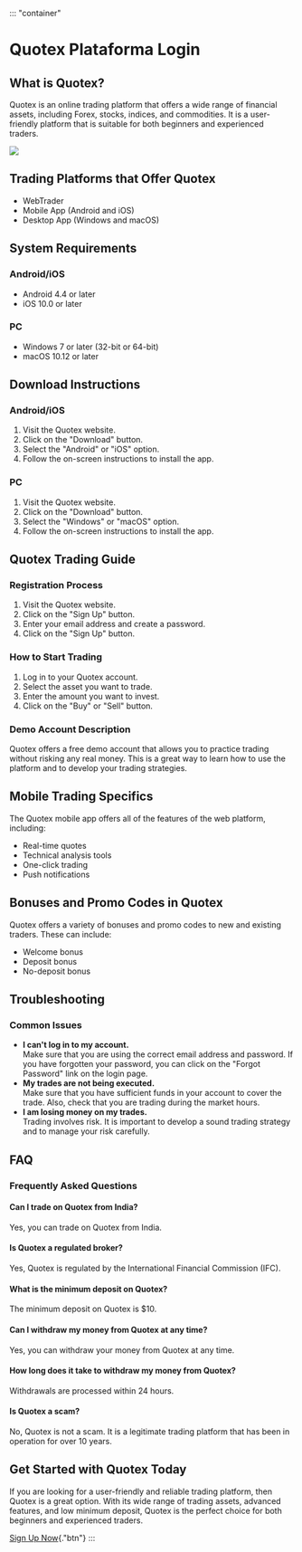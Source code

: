 ::: \"container\"
# Quotex Plataforma Login

## What is Quotex?

Quotex is an online trading platform that offers a wide range of
financial assets, including Forex, stocks, indices, and commodities. It
is a user-friendly platform that is suitable for both beginners and
experienced traders.

[![](https://static.quotex.io/files/12_en/300_250.jpg)](https://traff.sbs/brokerqxlid)

## Trading Platforms that Offer Quotex

-   WebTrader
-   Mobile App (Android and iOS)
-   Desktop App (Windows and macOS)

## System Requirements

### Android/iOS

-   Android 4.4 or later
-   iOS 10.0 or later

### PC

-   Windows 7 or later (32-bit or 64-bit)
-   macOS 10.12 or later

## Download Instructions

### Android/iOS

1.  Visit the Quotex website.
2.  Click on the "Download" button.
3.  Select the "Android" or "iOS" option.
4.  Follow the on-screen instructions to install the app.

### PC

1.  Visit the Quotex website.
2.  Click on the "Download" button.
3.  Select the "Windows" or "macOS" option.
4.  Follow the on-screen instructions to install the app.

## Quotex Trading Guide

### Registration Process

1.  Visit the Quotex website.
2.  Click on the "Sign Up" button.
3.  Enter your email address and create a password.
4.  Click on the "Sign Up" button.

### How to Start Trading

1.  Log in to your Quotex account.
2.  Select the asset you want to trade.
3.  Enter the amount you want to invest.
4.  Click on the "Buy" or "Sell" button.

### Demo Account Description

Quotex offers a free demo account that allows you to practice trading
without risking any real money. This is a great way to learn how to use
the platform and to develop your trading strategies.

## Mobile Trading Specifics

The Quotex mobile app offers all of the features of the web platform,
including:

-   Real-time quotes
-   Technical analysis tools
-   One-click trading
-   Push notifications

## Bonuses and Promo Codes in Quotex

Quotex offers a variety of bonuses and promo codes to new and existing
traders. These can include:

-   Welcome bonus
-   Deposit bonus
-   No-deposit bonus

## Troubleshooting

### Common Issues

-   **I can\'t log in to my account.**\
    Make sure that you are using the correct email address and password.
    If you have forgotten your password, you can click on the "Forgot
    Password" link on the login page.
-   **My trades are not being executed.**\
    Make sure that you have sufficient funds in your account to cover
    the trade. Also, check that you are trading during the market hours.
-   **I am losing money on my trades.**\
    Trading involves risk. It is important to develop a sound trading
    strategy and to manage your risk carefully.

## FAQ

### Frequently Asked Questions

#### Can I trade on Quotex from India?

Yes, you can trade on Quotex from India.

#### Is Quotex a regulated broker?

Yes, Quotex is regulated by the International Financial Commission
(IFC).

#### What is the minimum deposit on Quotex?

The minimum deposit on Quotex is \$10.

#### Can I withdraw my money from Quotex at any time?

Yes, you can withdraw your money from Quotex at any time.

#### How long does it take to withdraw my money from Quotex?

Withdrawals are processed within 24 hours.

#### Is Quotex a scam?

No, Quotex is not a scam. It is a legitimate trading platform that has
been in operation for over 10 years.

## Get Started with Quotex Today

If you are looking for a user-friendly and reliable trading platform,
then Quotex is a great option. With its wide range of trading assets,
advanced features, and low minimum deposit, Quotex is the perfect choice
for both beginners and experienced traders.

[Sign Up Now](\%22https://traff.sbs/brokerqxsignup\%22){."btn"}
:::

